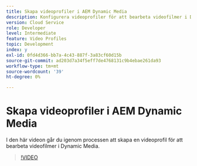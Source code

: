 ```yaml
---
title: Skapa videoprofiler i AEM Dynamic Media
description: Konfigurera videoprofiler för att bearbeta videofilmer i Dynamic Media
version: Cloud Service
role: Developer
level: Intermediate
feature: Video Profiles
topic: Development
index: y
exl-id: 0fd4d366-bb7a-4c43-887f-3a83cf60d15b
source-git-commit: ad203d7a34f5eff7de4768131c9b4ebae261da93
workflow-type: tm+mt
source-wordcount: '39'
ht-degree: 0%

---
```


# Skapa videoprofiler i AEM Dynamic Media

I den här videon går du igenom processen att skapa en videoprofil för att bearbeta videofilmer i Dynamic Media.

>[!VIDEO](https://video.tv.adobe.com/v/335382?quality=9&learn=on)
